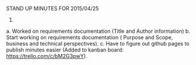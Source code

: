 STAND UP MINUTES FOR 2015/04/25


1.
  a. Worked on requirements documentation (Title and
    Author information)
  b. Start working on requirements documentation (
    Purpose and Scope, business and technical
    perspectives).
  c. Have to figure out github pages to publish minutes
    easier (Added to kanban board:
    https://trello.com/c/bM2G3pwY).
